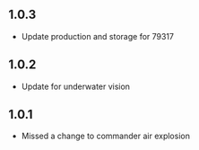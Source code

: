 ## 1.0.3

- Update production and storage for 79317

## 1.0.2

- Update for underwater vision

## 1.0.1

- Missed a change to commander air explosion

